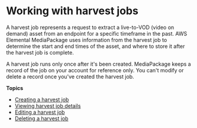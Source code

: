 # Working with harvest jobs<a name="harvest-jobs"></a>

A harvest job represents a request to extract a live\-to\-VOD \(video on demand\) asset from an endpoint for a specific timeframe in the past\. AWS Elemental MediaPackage uses information from the harvest job to determine the start and end times of the asset, and where to store it after the harvest job is complete\.

A harvest job runs only once after it's been created\. MediaPackage keeps a record of the job on your account for reference only\. You can't modify or delete a record once you've created the harvest job\. 

**Topics**
+ [Creating a harvest job](hj-create.md)
+ [Viewing harvest job details](hj-view.md)
+ [Editing a harvest job](hj-edit.md)
+ [Deleting a harvest job](hj-delete.md)